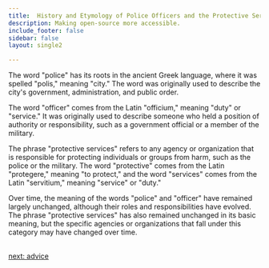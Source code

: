```yaml
---
title:  History and Etymology of Police Officers and the Protective Services  Industry
description: Making open-source more accessible.
include_footer: false
sidebar: false
layout: single2

---
```


<p>
The word "police" has its roots in the ancient Greek language, where it was spelled "polis," meaning "city." The word was originally used to describe the city's government, administration, and public order.

The word "officer" comes from the Latin "officium," meaning "duty" or "service." It was originally used to describe someone who held a position of authority or responsibility, such as a government official or a member of the military.

The phrase "protective services" refers to any agency or organization that is responsible for protecting individuals or groups from harm, such as the police or the military. The word "protective" comes from the Latin "protegere," meaning "to protect," and the word "services" comes from the Latin "servitium," meaning "service" or "duty."

Over time, the meaning of the words "police" and "officer" have remained largely unchanged, although their roles and responsibilities have evolved. The phrase "protective services" has also remained unchanged in its basic meaning, but the specific agencies or organizations that fall under this category may have changed over time.

<br>
<a href="https://workdojos.com/lawenforcement/advice">next: advice</a>
<br>
</p>